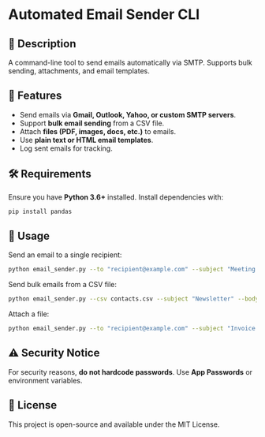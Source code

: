 # Automated Email Sender CLI

## 📌 Description
A command-line tool to send emails automatically via SMTP. Supports bulk sending, attachments, and email templates.

## 🚀 Features
- Send emails via **Gmail, Outlook, Yahoo, or custom SMTP servers**.
- Support **bulk email sending** from a CSV file.
- Attach **files (PDF, images, docs, etc.)** to emails.
- Use **plain text or HTML email templates**.
- Log sent emails for tracking.

## 🛠 Requirements
Ensure you have **Python 3.6+** installed. Install dependencies with:
```sh
pip install pandas
```

## 📄 Usage
Send an email to a single recipient:
```sh
python email_sender.py --to "recipient@example.com" --subject "Meeting Reminder" --body "Don't forget our meeting at 3 PM." --email "your_email@gmail.com" --password "yourpassword"
```

Send bulk emails from a CSV file:
```sh
python email_sender.py --csv contacts.csv --subject "Newsletter" --body "Check out our latest updates!" --email "your_email@gmail.com" --password "yourpassword"
```

Attach a file:
```sh
python email_sender.py --to "recipient@example.com" --subject "Invoice Attached" --body "Please find the invoice attached." --attachment "invoice.pdf" --email "your_email@gmail.com" --password "yourpassword"
```

## ⚠️ Security Notice
For security reasons, **do not hardcode passwords**. Use **App Passwords** or environment variables.

## 📜 License
This project is open-source and available under the MIT License.
